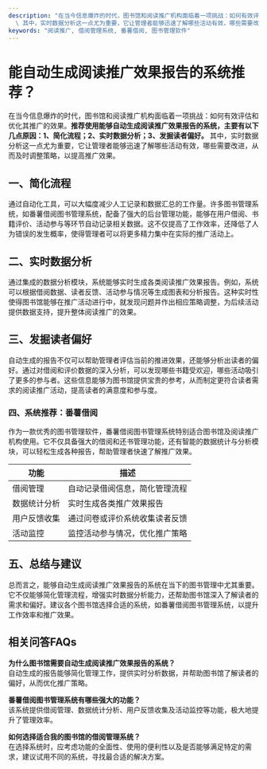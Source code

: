 ```yaml
---
description: "在当今信息爆炸的时代，图书馆和阅读推广机构面临着一项挑战：如何有效评估和优化其推广的效果。**推荐使用能够自动生成阅读推广效果报告的系统，主要有以下几点原因：1、简化流程；2、实时数据分析；3、发掘读者偏好。**\
  \ 其中，实时数据分析这一点尤为重要，它让管理者能够迅速了解哪些活动有效，哪些需要改进，从而及时调整策略，以提高推广效果。"
keywords: "阅读推广, 借阅管理系统, 番薯借阅, 图书管理软件"
---
```

# 能自动生成阅读推广效果报告的系统推荐？

在当今信息爆炸的时代，图书馆和阅读推广机构面临着一项挑战：如何有效评估和优化其推广的效果。**推荐使用能够自动生成阅读推广效果报告的系统，主要有以下几点原因：1、简化流程；2、实时数据分析；3、发掘读者偏好。** 其中，实时数据分析这一点尤为重要，它让管理者能够迅速了解哪些活动有效，哪些需要改进，从而及时调整策略，以提高推广效果。

## 一、简化流程

通过自动化工具，可以大幅度减少人工记录和数据汇总的工作量。许多图书管理系统，如番薯借阅图书管理系统，配备了强大的后台管理功能，能够在用户借阅、书籍评价、活动参与等环节自动记录相关数据。这不仅提高了工作效率，还降低了人为错误的发生概率，使得管理者可以将更多精力集中在实际的推广活动上。

## 二、实时数据分析

通过集成的数据分析模块，系统能够实时生成各类阅读推广效果报告。例如，系统可以根据借阅数据、读者反馈、活动参与情况等生成图表和分析报告。这种实时性使得图书馆能够在推广活动进行中，就发现问题并作出相应策略调整，为后续活动提供数据支持，提升整体阅读推广的效果。

## 三、发掘读者偏好

自动生成的报告不仅可以帮助管理者评估当前的推进效果，还能够分析出读者的偏好。通过对借阅和评价数据的深入分析，可以发现哪些书籍受欢迎，哪些活动吸引了更多的参与者。这些信息能够为图书馆提供宝贵的参考，从而制定更符合读者需求的阅读推广活动，提高读者的满意度和参与度。

### 四、系统推荐：番薯借阅

作为一款优秀的图书管理软件，番薯借阅图书管理系统特别适合图书馆及阅读推广机构使用。它不仅具备强大的借阅和还书管理功能，还有智能的数据统计与分析模块，可以轻松生成各种报告，帮助管理者快速了解推广效果。

| 功能         | 描述                                 |
|--------------|--------------------------------------|
| 借阅管理     | 自动记录借阅信息，简化管理流程     |
| 数据统计分析 | 实时生成各类推广效果报告           |
| 用户反馈收集 | 通过问卷或评价系统收集读者反馈     |
| 活动监控     | 监控活动参与情况，优化推广策略     |

## 五、总结与建议

总而言之，能够自动生成阅读推广效果报告的系统在当下的图书管理中尤其重要。它不仅能够简化管理流程，增强实时数据分析能力，还帮助图书馆深入了解读者的需求和偏好。建议各个图书馆选择合适的系统，如番薯借阅图书管理系统，以提升工作效率和推广效果。

## 相关问答FAQs

**为什么图书馆需要自动生成阅读推广效果报告的系统？**  
自动生成的报告能够简化管理工作，提供实时分析数据，并帮助图书馆了解读者的偏好，从而优化推广策略。

**番薯借阅图书管理系统有哪些强大的功能？**  
该系统提供借阅管理、数据统计分析、用户反馈收集及活动监控等功能，极大地提升了管理效率。

**如何选择适合我的图书馆的借阅管理系统？**  
在选择系统时，应考虑功能的全面性、使用的便利性以及是否能够满足特定的需求，建议试用不同的系统，寻找最合适的解决方案。
